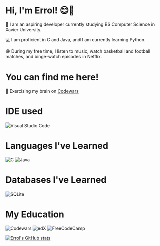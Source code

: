 # Hi, I'm Errol! 😊👋

🧠 I am an aspiring developer currently studying BS Computer Science in Xavier University. 

💻 I am proficient in C and Java, and I am currently learning Python. 

😁 During my free time, I listen to music, watch basketball and football matches, and binge-watch episodes in Netflix.

# You can find me here!

🧠 Exercising my brain on <a href = "https://www.codewars.com/users/eggroll_005"> Codewars </a>

# IDE used
![Visual Studio Code](https://img.shields.io/badge/Visual%20Studio%20Code-0078d7.svg?style=for-the-badge&logo=visual-studio-code&logoColor=white)

# Languages I've Learned
![C](https://img.shields.io/badge/c-%2300599C.svg?style=for-the-badge&logo=c&logoColor=white)
![Java](https://img.shields.io/badge/java-%23ED8B00.svg?style=for-the-badge&logo=openjdk&logoColor=white)


# Databases I've Learned
![SQLite](https://img.shields.io/badge/sqlite-%2307405e.svg?style=for-the-badge&logo=sqlite&logoColor=white)

# My Education
![Codewars](https://img.shields.io/badge/Codewars-B1361E?style=for-the-badge&logo=codewars&logoColor=grey)
![edX](https://img.shields.io/badge/edX-%2302262B.svg?style=for-the-badge&logo=edX&logoColor=white)
![FreeCodeCamp](https://img.shields.io/badge/Freecodecamp-%23123.svg?&style=for-the-badge&logo=freecodecamp&logoColor=green)

[![Errol's GitHub stats](https://github-readme-stats.vercel.app/api?username=Errol-Anthony-Jano)](https://github.com/Errol-Anthony-Jano/github-readme-stats)

